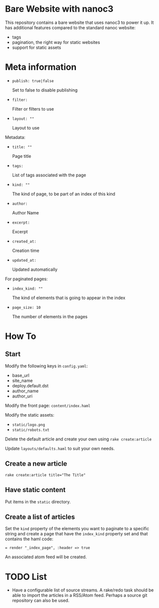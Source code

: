 Bare Website with nanoc3
========================

This repository contains a bare website that uses nanoc3 to power it up. It has
additional features compared to the standard nanoc website:

 -  tags
 -  pagination, the right way for static websites
 -  support for static assets

Meta information
================

 -  `publish: true|false`

    Set to false to disable publishing
    
 -  `filter:`
  
    Filter or filters to use
    
 -  `layout: ""`
  
    Layout to use

Metadata:

 -  `title: ""`
    
    Page title
    
 -  `tags:`
    
    List of tags associated with the page
    
 -  `kind: ""`

    The kind of page, to be part of an index of this kind
  
 -  `author:`
    
    Author Name
  
 -  `excerpt:`
 
    Excerpt
  
 -  `created_at:`
 
    Creation time
  
 -  `updated_at:`
 
    Updated automatically 

For paginated pages:

 -  `index_kind: ""`
    
    The kind of elements that is going to appear in the index
    
 -  `page_size: 10`
  
    The number of elements in the pages

How To
======

Start
-----

Modify the following keys in `config.yaml`:

 -  base_url
 -  site_name
 -  deploy.default.dst
 -  author_name
 -  author_uri

Modify the front page: `content/index.haml`

Modify the static assets:

 -  `static/logo.png`
 -  `static/robots.txt`

Delete the default article and create your own using `rake create:article`

Update `layouts/defaults.haml` to suit your own needs.

Create a new article
--------------------

    rake create:article title="The Title"

Have static content
-------------------

Put items in the `static` directory.

Create a list of articles
-------------------------

Set the `kind` property of the elements you want to paginate to a specific
string and create a page that have the `index_kind` property set and that
contains the haml code:

    = render "_index_page", :header => true

An associated atom feed will be created.

TODO List
=========

 -  Have a configurable list of source streams. A rake/redo task should be able
    to import the articles in a RSS/Atom feed. Perhaps a source git repository
    can also be used.

